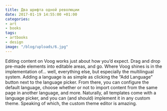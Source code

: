 ```yaml
---
title: Два шрифта одной революции
date: 2017-01-19 14:55:00 +01:00
categories:
- art
- books
tags:
- artbooks
- design
image: "/blog/uploads/6.jpg"
---
```


Editing content on Voog works just about how you’d expect. Drag and drop pre-made elements into editable areas, and go.
Where Voog shines is in the implementation of… well, everything else, but especially the multilingual system. Adding a language is as simple as clicking the “Add Language” button next to the language picker. From there, you can configure the default language, choose whether or not to import content from the same page in another language, and more.
Naturally, all templates come with a language picker, and you can (and should) implement it in any custom theme. Speaking of which, the custom theme editor is amazing.